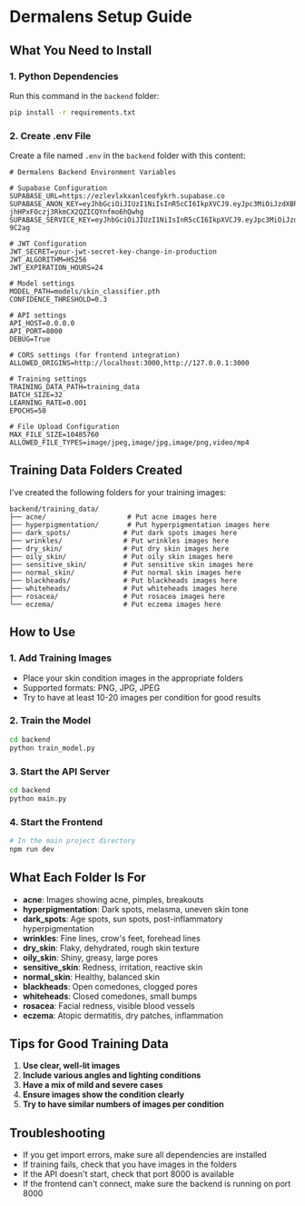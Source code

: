 # Dermalens Setup Guide

## What You Need to Install

### 1. Python Dependencies
Run this command in the `backend` folder:
```bash
pip install -r requirements.txt
```

### 2. Create .env File
Create a file named `.env` in the `backend` folder with this content:

```env
# Dermalens Backend Environment Variables

# Supabase Configuration
SUPABASE_URL=https://ezlevlxkxanlceofykrh.supabase.co
SUPABASE_ANON_KEY=eyJhbGciOiJIUzI1NiIsInR5cCI6IkpXVCJ9.eyJpc3MiOiJzdXBhYmFzZSIsInJlZiI6ImV6bGV2bHhreGFubGNlb2Z5a3JoIiwicm9sZSI6ImFub24iLCJpYXQiOjE3NTk3NzYxNTksImV4cCI6MjA3NTM1MjE1OX0.oPovEwcfN-jhHPxFOczj3RkmCX2QZICQYnfmo6hQwhg
SUPABASE_SERVICE_KEY=eyJhbGciOiJIUzI1NiIsInR5cCI6IkpXVCJ9.eyJpc3MiOiJzdXBhYmFzZSIsInJlZiI6ImV6bGV2bHhreGFubGNlb2Z5a3JoIiwicm9sZSI6InNlcnZpY2Vfcm9sZSIsImlhdCI6MTc1OTc3NjE1OSwiZXhwIjoyMDc1MzUyMTU5fQ.SbhkLCmjqUDA1oBWLnXVzOeoiKYriiXe7AZ6L-9C2ag

# JWT Configuration
JWT_SECRET=your-jwt-secret-key-change-in-production
JWT_ALGORITHM=HS256
JWT_EXPIRATION_HOURS=24

# Model settings
MODEL_PATH=models/skin_classifier.pth
CONFIDENCE_THRESHOLD=0.3

# API settings
API_HOST=0.0.0.0
API_PORT=8000
DEBUG=True

# CORS settings (for frontend integration)
ALLOWED_ORIGINS=http://localhost:3000,http://127.0.0.1:3000

# Training settings
TRAINING_DATA_PATH=training_data
BATCH_SIZE=32
LEARNING_RATE=0.001
EPOCHS=50

# File Upload Configuration
MAX_FILE_SIZE=10485760
ALLOWED_FILE_TYPES=image/jpeg,image/jpg,image/png,video/mp4
```

## Training Data Folders Created

I've created the following folders for your training images:

```
backend/training_data/
├── acne/                    # Put acne images here
├── hyperpigmentation/       # Put hyperpigmentation images here
├── dark_spots/             # Put dark spots images here
├── wrinkles/               # Put wrinkles images here
├── dry_skin/               # Put dry skin images here
├── oily_skin/              # Put oily skin images here
├── sensitive_skin/         # Put sensitive skin images here
├── normal_skin/            # Put normal skin images here
├── blackheads/             # Put blackheads images here
├── whiteheads/             # Put whiteheads images here
├── rosacea/                # Put rosacea images here
└── eczema/                 # Put eczema images here
```

## How to Use

### 1. Add Training Images
- Place your skin condition images in the appropriate folders
- Supported formats: PNG, JPG, JPEG
- Try to have at least 10-20 images per condition for good results

### 2. Train the Model
```bash
cd backend
python train_model.py
```

### 3. Start the API Server
```bash
cd backend
python main.py
```

### 4. Start the Frontend
```bash
# In the main project directory
npm run dev
```

## What Each Folder Is For

- **acne**: Images showing acne, pimples, breakouts
- **hyperpigmentation**: Dark spots, melasma, uneven skin tone
- **dark_spots**: Age spots, sun spots, post-inflammatory hyperpigmentation
- **wrinkles**: Fine lines, crow's feet, forehead lines
- **dry_skin**: Flaky, dehydrated, rough skin texture
- **oily_skin**: Shiny, greasy, large pores
- **sensitive_skin**: Redness, irritation, reactive skin
- **normal_skin**: Healthy, balanced skin
- **blackheads**: Open comedones, clogged pores
- **whiteheads**: Closed comedones, small bumps
- **rosacea**: Facial redness, visible blood vessels
- **eczema**: Atopic dermatitis, dry patches, inflammation

## Tips for Good Training Data

1. **Use clear, well-lit images**
2. **Include various angles and lighting conditions**
3. **Have a mix of mild and severe cases**
4. **Ensure images show the condition clearly**
5. **Try to have similar numbers of images per condition**

## Troubleshooting

- If you get import errors, make sure all dependencies are installed
- If training fails, check that you have images in the folders
- If the API doesn't start, check that port 8000 is available
- If the frontend can't connect, make sure the backend is running on port 8000
